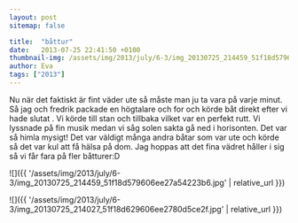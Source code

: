 ```yaml
---
layout: post
sitemap: false

title:  "båttur"
date:   2013-07-25 22:41:50 +0100
thumbnail-img: /assets/img/2013/july/6-3/img_20130725_214459_51f18d579606ee27a54223b6.jpg
author: Eva
tags: ["2013"]
---
```


Nu när det faktiskt är fint väder ute så måste man ju ta vara på varje minut. Så jag och fredrik packade en högtalare och for och körde båt direkt efter vi hade slutat . Vi körde till stan och tillbaka vilket var en perfekt rutt. Vi lyssnade på fin musik medan vi såg solen sakta gå ned i horisonten.  Det var så himla mysigt!  Det var väldigt många andra båtar som var ute och körde så det var kul att få hälsa på dom. Jag hoppas att det fina vädret håller i sig så vi får fara på fler båtturer:D

![]({{ '/assets/img/2013/july/6-3/img_20130725_214459_51f18d579606ee27a54223b6.jpg'  | relative_url }})

![]({{ '/assets/img/2013/july/6-3/img_20130725_214027_51f18d629606ee2780d5ce2f.jpg'  | relative_url }})

